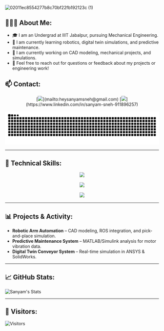![02011ec8554277b8c70bf22fb192123c (1)](https://github.com/user-attachments/assets/a4bbcb8e-4369-458d-9bc7-bcdda5d79a0b)

## 👨🏻‍🔧 About Me:
- 🎓 I am an Undergrad at IIIT Jabalpur, pursuing Mechanical Engineering.  
- 🌱 I am currently learning robotics, digital twin simulations, and predictive maintenance.  
- 🔭 I am currently working on CAD modeling, mechanical projects, and simulations.  
- 💬 Feel free to reach out for questions or feedback about my projects or engineering work!  

## :mailbox: Contact:
<p align="center">
[<img src="https://cdn2.iconfinder.com/data/icons/colorful-guache-social-media-logos-1/159/social-media_gmail-64.png"/>](mailto:heysanyamsneh@gmail.com)
[<img target="_blank" src="https://cdn4.iconfinder.com/data/icons/colorful-guache-social-media-logos-1/159/social-media_linkedin-64.png"/>](https://www.linkedin.com/in/sanyam-sneh-911896257)
</p>

<img src="https://raw.githubusercontent.com/SNEH-22/SNEH-22/output/snake.svg" width=1500 alt="Mechanical / Robotics animation placeholder" />

---

## 💼 Technical Skills:

<p align="center">
  <a href="https://skillicons.dev">
    <img src="https://skillicons.dev/icons?i=solidworks,catia,ansys,matlab" />
  </a>
</p>

<p align="center">
  <a href="https://skillicons.dev">
    <img src="https://skillicons.dev/icons?i=cpp,python" />
  </a>
</p>

<p align="center">
  <a href="https://skillicons.dev">
    <img src="https://skillicons.dev/icons?i=git,github" />
  </a>
</p>

---

## 📊 Projects & Activity:

- **Robotic Arm Automation** – CAD modeling, ROS integration, and pick-and-place simulation.  
- **Predictive Maintenance System** – MATLAB/Simulink analysis for motor vibration data.  
- **Digital Twin Conveyor System** – Real-time simulation in ANSYS & SolidWorks.  

---

## 📈 GitHub Stats:
![Sanyam's Stats](https://github-readme-stats.vercel.app/api?username=SNEH-22&theme=dracula&show_icons=true&hide_border=false&count_private=false)

---

## 👀 Visitors:
![Visitors](https://moe-counter.glitch.me/get/@SNEH-22?theme=rule34)
